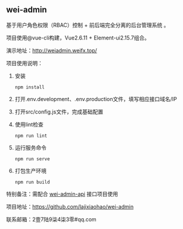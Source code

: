 ## wei-admin

基于用户角色权限（RBAC）控制 + 前后端完全分离的后台管理系统 。

项目使用@vue-cli构建，Vue2.6.11 + Element-ui2.15.7组合。

演示地址：http://weiadmin.weifx.top/

项目使用说明：

1. 安装

   ```shell
   npm install
   ```

2. 打开.env.development、.env.production文件，填写相应接口域名/IP

3. 打开src/config.js文件，完成基础配置

4. 使用lint检查

   ```shell
   npm run lint
   ```

5. 运行服务命令

   ```shell
   npm run serve
   ```

6. 打包生产环境

   ```shell
   npm run build
   ```

特别备注：需配合 [wei-admin-api](https://github.com/lajixiaohao/wei-admin-api) 接口项目使用

项目地址：https://github.com/lajixiaohao/wei-admin

联系邮箱：2壹7陆9柒4柒3零#qq.com